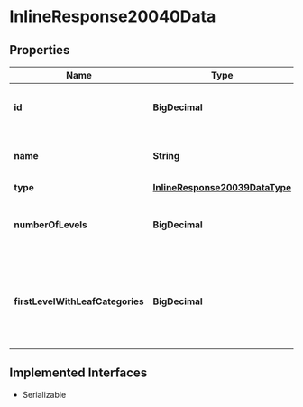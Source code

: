 

# InlineResponse20040Data


## Properties

Name | Type | Description | Notes
------------ | ------------- | ------------- | -------------
**id** | **BigDecimal** | Identifier of the category system. |  [optional]
**name** | **String** | Name of the category system. |  [optional]
**type** | [**InlineResponse20039DataType**](InlineResponse20039DataType.md) |  |  [optional]
**numberOfLevels** | **BigDecimal** | Number of levels of the category system. |  [optional]
**firstLevelWithLeafCategories** | **BigDecimal** | Number of the least detailed level of the category system that has leaf categories. |  [optional]


## Implemented Interfaces

* Serializable


